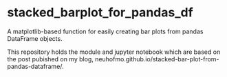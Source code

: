 # stacked_barplot_for_pandas_df
A matplotlib-based function for easily creating bar plots from pandas DataFrame objects.

This repository holds the module and jupyter notebook which are based on the post pubished on my blog, neuhofmo.github.io/stacked-bar-plot-from-pandas-dataframe/. 

